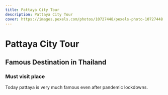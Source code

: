 ```yaml
---
title: Pattaya City Tour
description: Pattaya City Tour
cover: https://images.pexels.com/photos/10727448/pexels-photo-10727448.jpeg?auto=compress&cs=tinysrgb&w=1260&h=750&dpr=2
---
```

# Pattaya City Tour
## Famous Destination in Thailand
### Must visit place

Today pattaya is very much famous even after pandemic lockdowns.